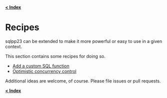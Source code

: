 [**\< Index**](/docs/README.md)

# Recipes

sqlpp23 can be extended to make it more powerful or easy to use in a given context.

This section contains some recipes for doing so.

* [Add a custom SQL function](/docs/recipes/custom_function.md)
* [Optimistic concurrency control](/docs/recipes/optimistic_concurrency_control.md)


Additional ideas are welcome, of course. Please file issues or pull requests.

[**\< Index**](/docs/README.md)
